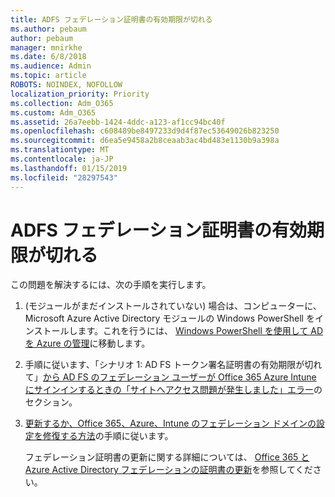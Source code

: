 ```yaml
---
title: ADFS フェデレーション証明書の有効期限が切れる
ms.author: pebaum
author: pebaum
manager: mnirkhe
ms.date: 6/8/2018
ms.audience: Admin
ms.topic: article
ROBOTS: NOINDEX, NOFOLLOW
localization_priority: Priority
ms.collection: Adm_O365
ms.custom: Adm_O365
ms.assetid: 26a7eebb-1424-4ddc-a123-af1cc94bc40f
ms.openlocfilehash: c608489be8497233d9d4f87ec53649026b823250
ms.sourcegitcommit: d6ea5e9458a2b8ceaab3ac4bd483e1130b9a398a
ms.translationtype: MT
ms.contentlocale: ja-JP
ms.lasthandoff: 01/15/2019
ms.locfileid: "28297543"
---
```

# <a name="adfs-federation-certificate-expiring"></a>ADFS フェデレーション証明書の有効期限が切れる

この問題を解決するには、次の手順を実行します。
  
1. (モジュールがまだインストールされていない) 場合は、コンピューターに、Microsoft Azure Active Directory モジュールの Windows PowerShell をインストールします。これを行うには、 [Windows PowerShell を使用して AD を Azure の管理](https://aka.ms/aadposh)に移動します。
    
2. 手順に従います、「シナリオ 1: AD FS トークン署名証明書の有効期限が切れて」[から AD FS のフェデレーション ユーザーが Office 365 Azure Intune にサインインするときの「サイトへアクセス問題が発生しました」エラー](https://support.microsoft.com/en-us/help/2713898/there-was-a-problem-accessing-the-site-error-from-ad-fs-when-a-federat)のセクション。
    
3. [更新するか、Office 365、Azure、Intune のフェデレーション ドメインの設定を修復する方法](https://support.microsoft.com/en-us/help/2647048/how-to-update-or-repair-the-settings-of-a-federated-domain-in-office-3)の手順に従います。
    
    フェデレーション証明書の更新に関する詳細については、 [Office 365 と Azure Active Directory フェデレーションの証明書の更新](https://docs.microsoft.com/en-us/azure/active-directory/connect/active-directory-aadconnect-o365-certs)を参照してください。
    

